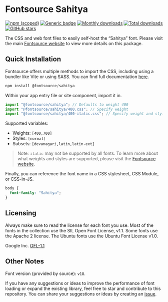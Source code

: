 # Fontsource Sahitya

[![npm (scoped)](https://img.shields.io/npm/v/@fontsource/sahitya?color=brightgreen)](https://www.npmjs.com/package/@fontsource/sahitya) [![Generic badge](https://img.shields.io/badge/fontsource-passing-brightgreen)](https://github.com/fontsource/fontsource) [![Monthly downloads](https://badgen.net/npm/dm/@fontsource/sahitya)](https://github.com/fontsource/fontsource) [![Total downloads](https://badgen.net/npm/dt/@fontsource/sahitya)](https://github.com/fontsource/fontsource) [![GitHub stars](https://img.shields.io/github/stars/fontsource/fontsource.svg?style=social&label=Star)](https://github.com/fontsource/fontsource/stargazers)

The CSS and web font files to easily self-host the “Sahitya” font. Please visit the main [Fontsource website](https://fontsource.org/fonts/sahitya) to view more details on this package.

## Quick Installation

Fontsource offers multiple methods to import the CSS, including using a bundler like Vite or using SASS. You can find full documentation [here](https://fontsource.org/docs/getting-started/introduction).

```javascript
npm install @fontsource/sahitya
```

Within your app entry file or site component, import it in.

```javascript
import "@fontsource/sahitya"; // Defaults to weight 400
import "@fontsource/sahitya/400.css"; // Specify weight
import "@fontsource/sahitya/400-italic.css"; // Specify weight and style
```

Supported variables:
- Weights: `[400,700]`
- Styles: `[normal]`
- Subsets: `[devanagari,latin,latin-ext]`

> Note: `italic` may not be supported by all fonts. To learn more about what weights and styles are supported, please visit the [Fontsource website](https://fontsource.org/fonts/sahitya).

Finally, you can reference the font name in a CSS stylesheet, CSS Module, or CSS-in-JS.

```css
body {
  font-family: "Sahitya";
}
```

## Licensing
Always make sure to read the license for each font you use. Most of the fonts in the collection use the SIL Open Font License, v1.1. Some fonts use the Apache 2 license. The Ubuntu fonts use the Ubuntu Font License v1.0.

Google Inc.
[OFL-1.1](http://scripts.sil.org/OFL)

## Other Notes
Font version (provided by source): `v18`.

If you have any suggestions or ideas to improve the performance of font loading or expand the existing library, feel free to star and contribute to this repository. You can share your suggestions or ideas by creating an [issue](https://github.com/fontsource/fontsource/issues).